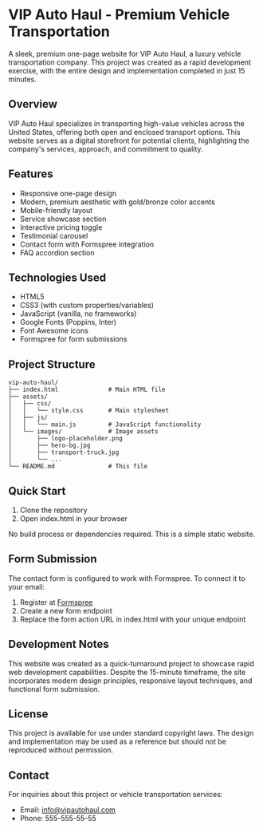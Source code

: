 # VIP Auto Haul - Premium Vehicle Transportation

A sleek, premium one-page website for VIP Auto Haul, a luxury vehicle transportation company. This project was created as a rapid development exercise, with the entire design and implementation completed in just 15 minutes.

## Overview

VIP Auto Haul specializes in transporting high-value vehicles across the United States, offering both open and enclosed transport options. This website serves as a digital storefront for potential clients, highlighting the company's services, approach, and commitment to quality.

## Features

- Responsive one-page design
- Modern, premium aesthetic with gold/bronze color accents
- Mobile-friendly layout
- Service showcase section
- Interactive pricing toggle
- Testimonial carousel
- Contact form with Formspree integration
- FAQ accordion section

## Technologies Used

- HTML5
- CSS3 (with custom properties/variables)
- JavaScript (vanilla, no frameworks)
- Google Fonts (Poppins, Inter)
- Font Awesome icons
- Formspree for form submissions

## Project Structure

```
vip-auto-haul/
├── index.html              # Main HTML file
├── assets/
│   ├── css/
│   │   └── style.css       # Main stylesheet
│   ├── js/
│   │   └── main.js         # JavaScript functionality
│   └── images/             # Image assets
│       ├── logo-placeholder.png
│       ├── hero-bg.jpg
│       ├── transport-truck.jpg
│       └── ...
└── README.md               # This file
```

## Quick Start

1. Clone the repository
2. Open index.html in your browser

No build process or dependencies required. This is a simple static website.

## Form Submission

The contact form is configured to work with Formspree. To connect it to your email:

1. Register at [Formspree](https://formspree.io)
2. Create a new form endpoint
3. Replace the form action URL in index.html with your unique endpoint

## Development Notes

This website was created as a quick-turnaround project to showcase rapid web development capabilities. Despite the 15-minute timeframe, the site incorporates modern design principles, responsive layout techniques, and functional form submission.

## License

This project is available for use under standard copyright laws. The design and implementation may be used as a reference but should not be reproduced without permission.

## Contact

For inquiries about this project or vehicle transportation services:
- Email: info@vipautohaul.com
- Phone: 555-555-55-55